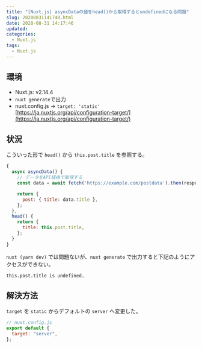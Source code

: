 ```yaml
---
title: "[Nuxt.js] asyncDataの値をhead()から取得するとundefinedになる問題"
slug: 20200831141740.html
date: 2020-08-31 14:17:46
updated:
categories:
  - Nuxt.js
tags:
  - Nuxt.js
---
```


## 環境

- Nuxt.js: v2.14.4
- `nuxt generate`で出力
- nuxt.config.js → `target: 'static'`  
  [https://ja.nuxtjs.org/api/configuration-target/](https://ja.nuxtjs.org/api/configuration-target/)

## 状況

こういった形で `head()` から `this.post.title` を参照する。

```js
{
  async asyncData() {
    // データをAPI経由で取得する
    const data = await fetch('https://example.com/postdata').then(response => response.json());

    return {
      post: { title: data.title },
    };
  },
  head() {
    return {
      title: this.post.title,
    };
  }
}
```

`nuxt (yarn dev)` では問題ないが、`nuxt generate` で出力すると下記のようにアクセスができない。

```
this.post.title is undefined.
```

## 解決方法

`target` を `static` からデフォルトの `server` へ変更した。

```js
// nuxt.config.js
export default {
  target: "server",
};
```
